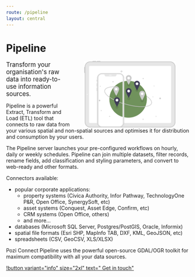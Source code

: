 ```yaml
---
route: /pipeline
layout: central
---
```


# Pipeline

<img src="/static/img/undraw/undraw_internet_on_the_go_re_vben.svg" alt="" style="float:right;width:250px;margin:0px 40px;">

<big>Transform your organisation's raw data into ready-to-use information sources.</big>

Pipeline is a powerful Extract, Transform and Load (ETL) tool that connects to raw data from your various spatial and non-spatial sources and optimises it for distribution and consumption by your users.

The Pipeline server launches your pre-configured workflows on hourly, daily or weekly schedules. Pipeline can join multiple datasets, filter records, rename fields, add classification and styling parameters, and convert to web-ready and other formats.

Connectors available:

* popular corporate applications:
  * property systems (Civica Authority, Infor Pathway, TechnologyOne P&R, Open Office, SynergySoft, etc)
  * asset systems (Conquest, Asset Edge, Confirm, etc)
  * CRM systems (Open Office, others)
  * and more…
* databases (Microsoft SQL Server, Postgres/PostGIS, Oracle, Informix)
* spatial file formats (Esri SHP, MapInfo TAB, DXF, KML, GeoJSON, etc)
* spreadsheets (CSV, GeoCSV, XLS/XLSX)

Pozi Connect Pipeline uses the powerful open-source GDAL/OGR toolkit for maximum compatibility with all your data sources.

[!button variant="info" size="2xl" text="&nbsp;Get in touch"](/contact/)

